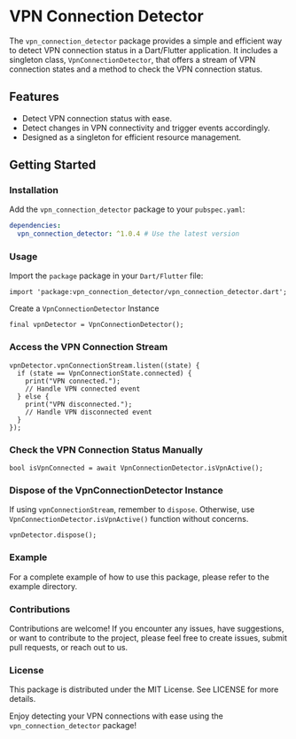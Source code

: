 # VPN Connection Detector

The `vpn_connection_detector` package provides a simple and efficient way to detect VPN connection status in a Dart/Flutter application. It includes a singleton class, `VpnConnectionDetector`, that offers a stream of VPN connection states and a method to check the VPN connection status.

## Features

- Detect VPN connection status with ease.
- Detect changes in VPN connectivity and trigger events accordingly.
- Designed as a singleton for efficient resource management.

## Getting Started

### Installation

Add the `vpn_connection_detector` package to your `pubspec.yaml`:

```yaml
dependencies:
  vpn_connection_detector: ^1.0.4 # Use the latest version
```

### Usage
Import the `package` package in your `Dart/Flutter` file:
```
import 'package:vpn_connection_detector/vpn_connection_detector.dart';
```

Create a `VpnConnectionDetector` Instance
```
final vpnDetector = VpnConnectionDetector();
```
### Access the VPN Connection Stream
```
vpnDetector.vpnConnectionStream.listen((state) {
  if (state == VpnConnectionState.connected) {
    print("VPN connected.");
    // Handle VPN connected event
  } else {
    print("VPN disconnected.");
    // Handle VPN disconnected event
  }
});
```
### Check the VPN Connection Status Manually
```
bool isVpnConnected = await VpnConnectionDetector.isVpnActive();
```

### Dispose of the VpnConnectionDetector Instance
If using `vpnConnectionStream`, remember to `dispose`. Otherwise, use `VpnConnectionDetector.isVpnActive()` function without concerns.
```
vpnDetector.dispose();
```
### Example

For a complete example of how to use this package, please refer to the example directory.

### Contributions

Contributions are welcome! If you encounter any issues, have suggestions, or want to contribute to the project, please feel free to create issues, submit pull requests, or reach out to us.

### License

This package is distributed under the MIT License. See LICENSE for more details.

Enjoy detecting your VPN connections with ease using the `vpn_connection_detector` package!
